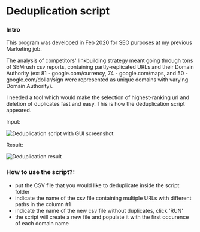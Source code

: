 # Deduplication script

### Intro
This program was developed in Feb 2020 for SEO purposes at my previous Marketing job.

The analysis of competitors' linkbuilding strategy meant going through tons of SEMrush csv reports, containing partly-replicated URLs and their Domain Authority (ex: 81 - google.com/currency, 74 - google.com/maps, and 50 - google.com/dollar/sign were represented as unique domains with varying Domain Authority).

I needed a tool which would make the selection of highest-ranking url and deletion of duplicates fast and easy. This is how the deduplication script appeared.

Input:

   ![Deduplication script with GUI screenshot](https://i.ibb.co/sKYNqmR/Screenshot-from-2020-06-13-11-15-53.png)
   
Result:

![Deduplication result](https://i.ibb.co/6NhLBv6/Screenshot-from-2020-06-13-11-44-02.png)

### How to use the script?:
- put the CSV file that you would like to deduplicate inside the script folder
- indicate the name of the csv file containing multiple URLs with different paths in the column #1
- indicate the name of the new csv file without duplicates, click 'RUN'
- the script will create a new file and populate it with the first occurence of each domain name 

